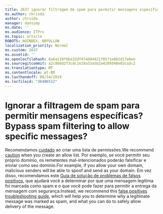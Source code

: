 ```yaml
---
title: 2637 ignorar filtragem de spam para permitir mensagens específicas?
ms.author: chrisda
author: chrisda
manager: dansimp
ms.date: ''
ms.audience: ITPro
ms.topic: article
ROBOTS: NOINDEX, NOFOLLOW
localization_priority: Normal
ms.custom: 2637
ms.assetid: ''
ms.openlocfilehash: 6a6a119f6ba32df474d44421f0571e882d1fe6ee
ms.sourcegitcommit: a2c866d2f3cdc1e18a33a5b2a4209340e83ca3c2
ms.translationtype: MT
ms.contentlocale: pt-BR
ms.lasthandoff: 08/14/2019
ms.locfileid: "36406512"
---
```

# <a name="bypass-spam-filtering-to-allow-specific-messages"></a><span data-ttu-id="5545a-102">Ignorar a filtragem de spam para permitir mensagens específicas?</span><span class="sxs-lookup"><span data-stu-id="5545a-102">Bypass spam filtering to allow specific messages?</span></span>

<span data-ttu-id="5545a-103">Recomendamos [cuidado](https://docs.microsoft.com/exchange/troubleshoot/antispam/cautions-against-bypassing-spam-filters) ao criar uma lista de permissões.</span><span class="sxs-lookup"><span data-stu-id="5545a-103">We recommend [caution](https://docs.microsoft.com/exchange/troubleshoot/antispam/cautions-against-bypassing-spam-filters) when you create an allow list.</span></span> <span data-ttu-id="5545a-104">Por exemplo, se você permitir seu próprio domínio, os remetentes mal-intencionados poderão falsificar e enviar como seu domínio.</span><span class="sxs-lookup"><span data-stu-id="5545a-104">For example, if you allow your own domain, malicious senders will be able to spoof and send as your domain.</span></span>  <span data-ttu-id="5545a-105">Em vez disso, recomendamos este [Guia de solução de problemas de falsos positivos](https://docs.microsoft.com/office365/securitycompliance/prevent-email-from-being-marked-as-spam), que ajudará você a determinar por que uma mensagem legítima foi marcada como spam e o que você pode fazer para permitir a entrega da mensagem com segurança.</span><span class="sxs-lookup"><span data-stu-id="5545a-105">Instead, we recommend this [false positives troubleshooting guide](https://docs.microsoft.com/office365/securitycompliance/prevent-email-from-being-marked-as-spam), which will help you to determine why a legitimate message was marked as spam, and what you can do to safely allow delivery of the message.</span></span>
